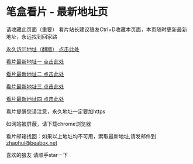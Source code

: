 # 笔盒看片 - 最新地址页

请收藏此页面（重要）
看片站长建议狼友Ctrl+D收藏本页面，本页随时更新最新地址，永远找到回家路

[永久访问地址（翻牆） 点击此处](https://beabox.net/)

[看片最新地址一 点击此处](https://2g1z3t4f2z6.shop)

[看片最新地址二 点击此处](https://2z6g7h9i6l8.shop)

[看片最新地址三 点击此处](https://2n0a0n2l7y5.shop)

[看片最新地址四 点击此处](https://2v5o9v8d8i4.shop)

看片提醒您请注意，永久地址一定要加https

如网站被屏蔽，请下载chrome浏览器

看片邮箱找回：如果以上地址均不可用，索取最新地址,请发邮件到 zhaohui@beabox.net

喜欢的狼友 请顺手star一下